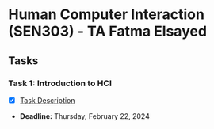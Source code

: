 # Human Computer Interaction (SEN303) - TA Fatma Elsayed

## Tasks

### Task 1: Introduction to HCI
- [x] [Task Description](https://github.com/O-Abdelaziz/HCI/blob/main/Labs/Day%201/task1.js)
- **Deadline:** Thursday, February 22, 2024
  



